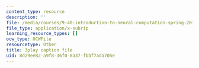 ```yaml
---
content_type: resource
description: ''
file: /media/courses/9-40-introduction-to-neural-computation-spring-2018/8d29ee82a9f836f08a37fbbf7ada705e_N-49t1j-XWY.srt
file_type: application/x-subrip
learning_resource_types: []
ocw_type: OCWFile
resourcetype: Other
title: 3play caption file
uid: 8d29ee82-a9f8-36f0-8a37-fbbf7ada705e
---
```

